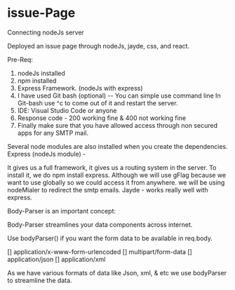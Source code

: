 # issue-Page
Connecting nodeJs server

Deployed an issue page through nodeJs, jayde, css, and react.

Pre-Req:
1. nodeJs installed
2. npm installed
3. Express Framework. (nodeJs with express)
4. I have used Git bash (optional) -- You can simple use command line
    In Git-bash use ^c to come out of it and restart the server.
5. IDE: Visual Studio Code or anyone
6. Response code - 200 working fine & 400 not working fine
7. Finally make sure that you have allowed access through non secured apps for any SMTP mail.



Several node modules are also installed when you create the dependencies. 
Express (nodeJs module) - 

It gives us a full framework, it gives us a routing system in the server. To install it, we do npm install express. 
Although we will use gFlag because we want to use globally so we could access it from anywhere.
we will be using nodeMialer to redirect the smtp emails.
Jayde - works really well with express.

Body-Parser is an important concept:

Body-Parser streamlines your data components across internet. 

Use bodyParser() if you want the form data to be available in req.body.

[] application/x-www-form-urlencoded
[] multipart/form-data
[] application/json
[] application/xml

As we have various formats of data like Json, xml, & etc we use bodyParser to streamline the data.
